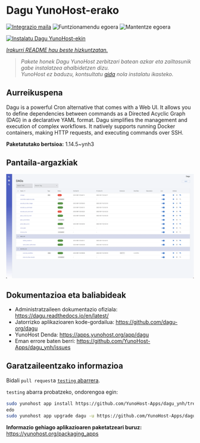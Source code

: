 <!--
Ohart ongi: README hau automatikoki sortu da <https://github.com/YunoHost/apps/tree/master/tools/readme_generator>ri esker
EZ editatu eskuz.
-->

# Dagu YunoHost-erako

[![Integrazio maila](https://dash.yunohost.org/integration/dagu.svg)](https://ci-apps.yunohost.org/ci/apps/dagu/) ![Funtzionamendu egoera](https://ci-apps.yunohost.org/ci/badges/dagu.status.svg) ![Mantentze egoera](https://ci-apps.yunohost.org/ci/badges/dagu.maintain.svg)

[![Instalatu Dagu YunoHost-ekin](https://install-app.yunohost.org/install-with-yunohost.svg)](https://install-app.yunohost.org/?app=dagu)

*[Irakurri README hau beste hizkuntzatan.](./ALL_README.md)*

> *Pakete honek Dagu YunoHost zerbitzari batean azkar eta zailtasunik gabe instalatzea ahalbidetzen dizu.*  
> *YunoHost ez baduzu, kontsultatu [gida](https://yunohost.org/install) nola instalatu ikasteko.*

## Aurreikuspena

Dagu is a powerful Cron alternative that comes with a Web UI. It allows you to define dependencies between commands as a Directed Acyclic Graph (DAG) in a declarative YAML format. Dagu simplifies the management and execution of complex workflows. It natively supports running Docker containers, making HTTP requests, and executing commands over SSH.


**Paketatutako bertsioa:** 1.14.5~ynh3

## Pantaila-argazkiak

![Dagu(r)en pantaila-argazkia](./doc/screenshots/screenshot.png)

## Dokumentazioa eta baliabideak

- Administratzaileen dokumentazio ofiziala: <https://dagu.readthedocs.io/en/latest/>
- Jatorrizko aplikazioaren kode-gordailua: <https://github.com/dagu-org/dagu>
- YunoHost Denda: <https://apps.yunohost.org/app/dagu>
- Eman errore baten berri: <https://github.com/YunoHost-Apps/dagu_ynh/issues>

## Garatzaileentzako informazioa

Bidali `pull request`a [`testing` abarrera](https://github.com/YunoHost-Apps/dagu_ynh/tree/testing).

`testing` abarra probatzeko, ondorengoa egin:

```bash
sudo yunohost app install https://github.com/YunoHost-Apps/dagu_ynh/tree/testing --debug
edo
sudo yunohost app upgrade dagu -u https://github.com/YunoHost-Apps/dagu_ynh/tree/testing --debug
```

**Informazio gehiago aplikazioaren paketatzeari buruz:** <https://yunohost.org/packaging_apps>
